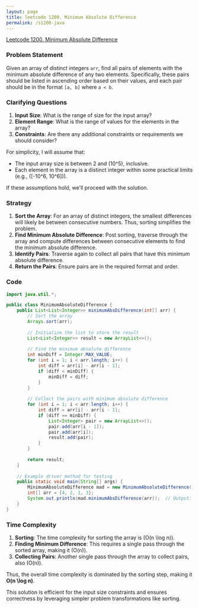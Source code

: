 ```yaml
---
layout: page
title: leetcode 1200. Minimum Absolute Difference
permalink: /s1200-java
---
```

[Leetcode 1200. Minimum Absolute Difference](https://algoadvance.github.io/algoadvance/l1200)
### Problem Statement
Given an array of distinct integers `arr`, find all pairs of elements with the minimum absolute difference of any two elements. Specifically, these pairs should be listed in ascending order based on their values, and each pair should be in the format `[a, b]` where `a < b`.

### Clarifying Questions
1. **Input Size**: What is the range of size for the input array? 
2. **Element Range**: What is the range of values for the elements in the array?
3. **Constraints**: Are there any additional constraints or requirements we should consider?

For simplicity, I will assume that:
- The input array size is between 2 and \(10^5\), inclusive.
- Each element in the array is a distinct integer within some practical limits (e.g., \([-10^6, 10^6]\)).

If these assumptions hold, we'll proceed with the solution.

### Strategy
1. **Sort the Array**: For an array of distinct integers, the smallest differences will likely be between consecutive numbers. Thus, sorting simplifies the problem.
2. **Find Minimum Absolute Difference**: Post sorting, traverse through the array and compute differences between consecutive elements to find the minimum absolute difference.
3. **Identify Pairs**: Traverse again to collect all pairs that have this minimum absolute difference.
4. **Return the Pairs**: Ensure pairs are in the required format and order.

### Code
```java
import java.util.*;

public class MinimumAbsoluteDifference {
    public List<List<Integer>> minimumAbsDifference(int[] arr) {
        // Sort the array
        Arrays.sort(arr);
        
        // Initialize the list to store the result
        List<List<Integer>> result = new ArrayList<>();
        
        // Find the minimum absolute difference
        int minDiff = Integer.MAX_VALUE;
        for (int i = 1; i < arr.length; i++) {
            int diff = arr[i] - arr[i - 1];
            if (diff < minDiff) {
                minDiff = diff;
            }
        }
        
        // Collect the pairs with minimum absolute difference
        for (int i = 1; i < arr.length; i++) {
            int diff = arr[i] - arr[i - 1];
            if (diff == minDiff) {
                List<Integer> pair = new ArrayList<>();
                pair.add(arr[i - 1]);
                pair.add(arr[i]);
                result.add(pair);
            }
        }
        
        return result;
    }
    
    // Example driver method for testing
    public static void main(String[] args) {
        MinimumAbsoluteDifference mad = new MinimumAbsoluteDifference();
        int[] arr = {4, 2, 1, 3};
        System.out.println(mad.minimumAbsDifference(arr));  // Output: [[1, 2], [2, 3], [3, 4]]
    }
}
```

### Time Complexity
1. **Sorting**: The time complexity for sorting the array is \(O(n \log n)\).
2. **Finding Minimum Difference**: This requires a single pass through the sorted array, making it \(O(n)\).
3. **Collecting Pairs**: Another single pass through the array to collect pairs, also \(O(n)\).

Thus, the overall time complexity is dominated by the sorting step, making it **O(n \log n)**. 

This solution is efficient for the input size constraints and ensures correctness by leveraging simpler problem transformations like sorting.